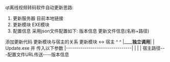 qt离线视频转码软件自动更新思路:
1. 更新服务器
目前本地链接
2. 更新模块
EXE模块
3. 配置信息
采用json文件配置如下:
版本信息
更新文件信息(名称+路径)

添加更新代码
更新模块与宿主的关系
        更新模块      <->      宿主
        ^                   ^
        |________独立调用____|
                    |
        Update.exe 并 传入以下参数
   |--------------------------------|
   |                |               |
   宿主路径---配置文件URL传送----版本信息
